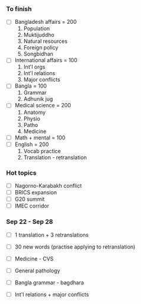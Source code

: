 ### To finish
- [ ]  Bangladesh affairs = 200
	1. Population
	2. Muktijuddho
	3. Natural resources
	4. Foreign policy
	5. Songbidhan
- [ ]  International affairs = 100
	1. Int'l orgs
	2. Int'l relations
	3. Major conflicts
- [ ]  Bangla = 100
	1. Grammar
	2. Adhunik jug
- [ ]  Medical science = 200
	1. Anatomy
	2. Physio
	3. Patho
	4. Medicine  
- [ ]  Math + mental = 100
- [ ]  English = 200
	1. Vocab practice
	2. Translation - retranslation

### Hot topics
- [ ] Nagorno-Karabakh conflict
- [ ] BRICS expansion
- [ ] G20 summit
- [ ] IMEC corridor

### Sep 22 - Sep 28
- [ ] 1 translation + 3 retranslations
- [ ] 30 new words (practise applying to retranslation)
- [ ] Medicine - CVS 
- [ ] General pathology
- [ ] Bangla grammar - bagdhara
- [ ] Int'l relations + major conflicts


